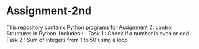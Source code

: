 # Assignment-2nd
This repository contains Python programs for Assignment 2:  control Structures in Python. Includes :   - Task 1 : Check if a number is even or odd  - Task 2 : Sum of integers from 1 to 50 using a loop  
